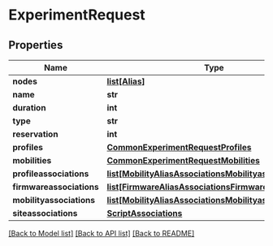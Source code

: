 # ExperimentRequest

## Properties
Name | Type | Description | Notes
------------ | ------------- | ------------- | -------------
**nodes** | [**list[Alias]**](Alias.md) |  | [optional] 
**name** | **str** |  | [optional] 
**duration** | **int** |  | [optional] 
**type** | **str** |  | 
**reservation** | **int** |  | [optional] 
**profiles** | [**CommonExperimentRequestProfiles**](CommonExperimentRequestProfiles.md) |  | [optional] 
**mobilities** | [**CommonExperimentRequestMobilities**](CommonExperimentRequestMobilities.md) |  | [optional] 
**profileassociations** | [**list[MobilityAliasAssociationsMobilityassociations]**](MobilityAliasAssociationsMobilityassociations.md) |  | [optional] 
**firmwareassociations** | [**list[FirmwareAliasAssociationsFirmwareassociations]**](FirmwareAliasAssociationsFirmwareassociations.md) |  | [optional] 
**mobilityassociations** | [**list[MobilityAliasAssociationsMobilityassociations]**](MobilityAliasAssociationsMobilityassociations.md) |  | [optional] 
**siteassociations** | [**ScriptAssociations**](ScriptAssociations.md) |  | [optional] 

[[Back to Model list]](../README.md#documentation-for-models) [[Back to API list]](../README.md#documentation-for-api-endpoints) [[Back to README]](../README.md)


